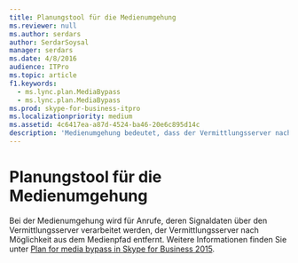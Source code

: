 ```yaml
---
title: Planungstool für die Medienumgehung
ms.reviewer: null
ms.author: serdars
author: SerdarSoysal
manager: serdars
ms.date: 4/8/2016
audience: ITPro
ms.topic: article
f1.keywords:
  - ms.lync.plan.MediaBypass
  - ms.lync.plan.MediaBypass
ms.prod: skype-for-business-itpro
ms.localizationpriority: medium
ms.assetid: 4c6417ea-a87d-4524-ba46-20e6c895d14c
description: 'Medienumgehung bedeutet, dass der Vermittlungsserver nach Möglichkeit für Anrufe, deren Signalisierung den Vermittlungsserver durchläuft, aus dem Medienpfad entfernt wird. Weitere Informationen finden Sie unter Plan for media bypass in Skype for Business 2015.'
---
```


# <a name="media-bypass-planning-tool"></a>Planungstool für die Medienumgehung
 
Bei der Medienumgehung wird für Anrufe, deren Signaldaten über den Vermittlungsserver verarbeitet werden, der Vermittlungsserver nach Möglichkeit aus dem Medienpfad entfernt. Weitere Informationen finden Sie unter [Plan for media bypass in Skype for Business 2015](../../plan-your-deployment/enterprise-voice-solution/media-bypass.md).
  
